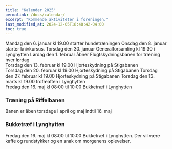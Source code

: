 ```yaml
---
title: "Kalender 2025"
permalink: /docs/calendar/
excerpt: "Kommende aktiviteter i foreningen."
last_modified_at: 2024-12-05T18:40:42-04:00
toc: true
---     
```


Mandag den 6. januar kl 19.00 starter hundetræningen
Onsdag den 8. januar starter knivkursus.
Torsdag den 30. januar Generalforsamling kl 19:30 i Lynghytten
Lørdag den 1. februar åbner Flugtskydningsbanen for træning hver lørdag   
Torsdag den 13. februar kl 19.00 Hjorteskydning på Stigabanen  
Torsdag den 20. februar kl 19.00 Hjorteskydning på Stigabanen
Torsdag den 27. februar kl 19.00 Hjorteskydning på Stigabanen
Torsdag den 13. marts kl 19.00 trofæaften i Lynghytten    
Fredag den 16. maj kl 08:00 til 10:00 Bukketræf i Lynghytten     

### Træning på Riffelbanen
Banen er åben torsdage i april og maj indtil 16. maj  

### Bukketræf i Lynghytten   
Fredag den 16. maj kl 08:00 til 10:00 Bukketræf i Lynghytten.
Der vil være kaffe og rundstykker og en snak om morgenens oplevelser.

